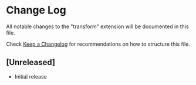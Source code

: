 # Change Log

All notable changes to the "transform" extension will be documented in this file.

Check [Keep a Changelog](http://keepachangelog.com/) for recommendations on how to structure this file.

## [Unreleased]

- Initial release